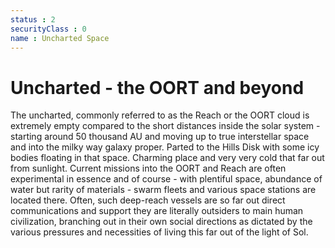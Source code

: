 ```yaml
---
status : 2
securityClass : 0
name : Uncharted Space
---
```


# Uncharted - the OORT and beyond

The uncharted, commonly referred to as the Reach or the OORT cloud is extremely empty compared to the short distances inside the solar system - starting around 50 thousand AU and moving up to true interstellar space and into the milky way galaxy proper. Parted to the Hills Disk with some icy bodies floating in that space. Charming place and very very cold that far out from sunlight. Current missions into the OORT and Reach are often experimental in essence and of course - with plentiful space, abundance of water but rarity of materials - swarm fleets and various space stations are located there. 
Often, such deep-reach vessels are so far out direct communications and support they are literally outsiders to main human civilization, branching out in their own social directions as dictated by the various pressures and necessities of living this far out of the light of Sol.
